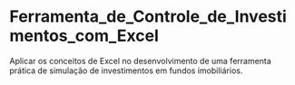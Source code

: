 # Ferramenta_de_Controle_de_Investimentos_com_Excel
Aplicar os conceitos de Excel no desenvolvimento de uma ferramenta prática de simulação de investimentos em fundos imobiliários.

